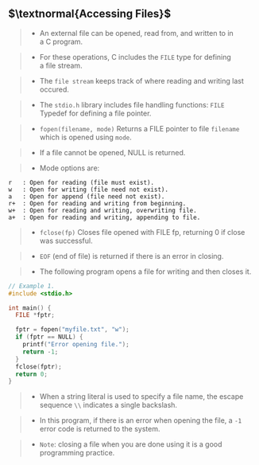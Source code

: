 ## $\textnormal{Accessing Files}$

> - An external file can be opened, read from, and written to in <br />
    a C program.

> - For these operations, C includes the `FILE` type for defining <br />
    a file stream.

> - The `file stream` keeps track of where reading and writing last <br />
    occured.

> - The `stdio.h` library includes file handling functions: `FILE` <br />
    Typedef for defining a file pointer.

> - `fopen(filename, mode)` Returns a FILE pointer to file `filename` <br />
    which is opened using `mode`.

> - If a file cannot be opened, NULL is returned.

> - Mode options are:

```plaintext
r   : Open for reading (file must exist).
w   : Open for writing (file need not exist).
a   : Open for append (file need not exist).
r+  : Open for reading and writing from beginning.
w+  : Open for reading and writing, overwriting file.
a+  : Open for reading and writing, appending to file.
```

> - `fclose(fp)` Closes file opened with FILE fp, returning 0 if close <br />
    was successful.

> - `EOF` (end of file) is returned if there is an error in closing.

> - The following program opens a file for writing and then closes it.

```c
// Example 1.
#include <stdio.h>

int main() {
  FILE *fptr;

  fptr = fopen("myfile.txt", "w");
  if (fptr == NULL) {
    printf("Error opening file.");
    return -1;
  }
  fclose(fptr);
  return 0;
}
```

> - When a string literal is used to specify a file name, the escape <br />
    sequence `\\` indicates a single backslash.

> - In this program, if there is an error when opening the file, a `-1` <br />
    error code is returned to the system.

> - `Note`: closing a file when you are done using it is a good <br />
    programming practice.
